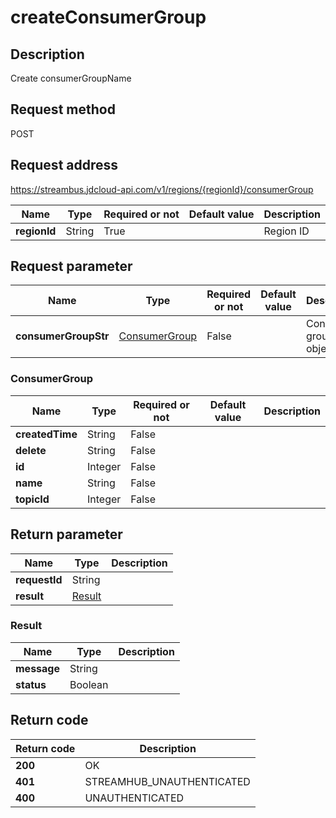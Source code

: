 # createConsumerGroup


## Description
Create consumerGroupName

## Request method
POST

## Request address
https://streambus.jdcloud-api.com/v1/regions/{regionId}/consumerGroup

|Name|Type|Required or not|Default value|Description|
|---|---|---|---|---|
|**regionId**|String|True||Region ID|

## Request parameter
|Name|Type|Required or not|Default value|Description|
|---|---|---|---|---|
|**consumerGroupStr**|[ConsumerGroup](##ConsumerGroup)|False||Consumer group object|

### <a name="ConsumerGroup">ConsumerGroup</a>
|Name|Type|Required or not|Default value|Description|
|---|---|---|---|---|
|**createdTime**|String|False|||
|**delete**|String|False|||
|**id**|Integer|False|||
|**name**|String|False|||
|**topicId**|Integer|False|||

## Return parameter
|Name|Type|Description|
|---|---|---|
|**requestId**|String||
|**result**|[Result](##Result)||


### <a name="Result">Result</a>
|Name|Type|Description|
|---|---|---|
|**message**|String||
|**status**|Boolean||

## Return code
|Return code|Description|
|---|---|
|**200**|OK|
|**401**|STREAMHUB_UNAUTHENTICATED|
|**400**|UNAUTHENTICATED|

